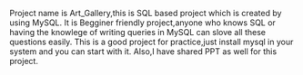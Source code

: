 Project name is Art_Gallery,this is SQL based project which is created by using MySQL. It is Begginer friendly project,anyone who knows SQL or having the knowlege of writing queries in MySQL can slove all these questions easily.
This is a good project for practice,just install mysql in your system and you can start with it.
Also,I have shared PPT as well for this project.

